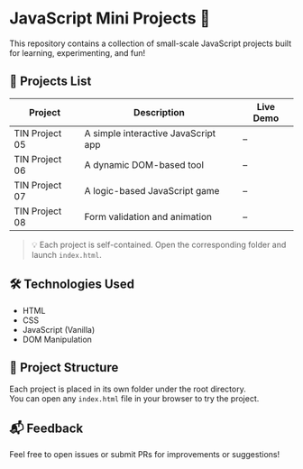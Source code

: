 # JavaScript Mini Projects 🎯

This repository contains a collection of small-scale JavaScript projects built for learning, experimenting, and fun!

## 🔧 Projects List

| Project | Description | Live Demo |
|--------|-------------|-----------|
| TIN Project 05 | A simple interactive JavaScript app | – |
| TIN Project 06 | A dynamic DOM-based tool | – |
| TIN Project 07 | A logic-based JavaScript game | – |
| TIN Project 08 | Form validation and animation | – |

> 💡 Each project is self-contained. Open the corresponding folder and launch `index.html`.

## 🛠️ Technologies Used

- HTML
- CSS
- JavaScript (Vanilla)
- DOM Manipulation

## 📂 Project Structure

Each project is placed in its own folder under the root directory.  
You can open any `index.html` file in your browser to try the project.

## 📬 Feedback

Feel free to open issues or submit PRs for improvements or suggestions!
